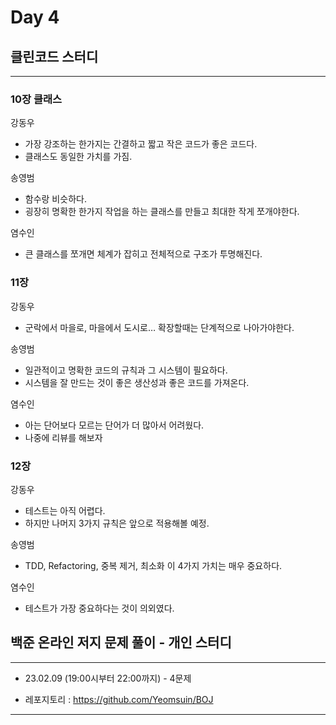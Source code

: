 # Day 4

## 클린코드 스터디

---

### 10장 클래스

강동우

- 가장 강조하는 한가지는 간결하고 짧고 작은 코드가 좋은 코드다.
- 클래스도 동일한 가치를 가짐.

송영범

- 함수랑 비슷하다.
- 굉장히 명확한 한가지 작업을 하는 클래스를 만들고 최대한 작게 쪼개야한다.

염수인

- 큰 클래스를 쪼개면 체계가 잡히고 전체적으로 구조가 투명해진다.

### 11장

강동우

- 군락에서 마을로, 마을에서 도시로… 확장할때는 단계적으로 나아가야한다.

송영범

- 일관적이고 명확한 코드의 규칙과 그 시스템이 필요하다.
- 시스템을 잘 만드는 것이 좋은 생산성과 좋은 코드를 가져온다.

염수인

- 아는 단어보다 모르는 단어가 더 많아서 어려웠다.
- 나중에 리뷰를 해보자

### 12장

강동우

- 테스트는 아직 어렵다.
- 하지만 나머지 3가지 규칙은 앞으로 적용해볼 예정.

송영범

- TDD, Refactoring, 중복 제거, 최소화 이 4가지 가치는 매우 중요하다.

염수인

- 테스트가 가장 중요하다는 것이 의외였다.




## 백준 온라인 저지 문제 풀이 - 개인 스터디

---
  
- 23.02.09 (19:00시부터 22:00까지) - 4문제 
  
- 레포지토리 : https://github.com/Yeomsuin/BOJ
---